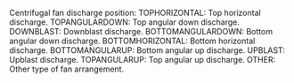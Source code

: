 Centrifugal fan discharge position:
TOPHORIZONTAL: Top horizontal discharge. 
TOPANGULARDOWN: Top angular down discharge. 
DOWNBLAST: Downblast discharge. 
BOTTOMANGULARDOWN: Bottom angular down discharge. 
BOTTOMHORIZONTAL: Bottom horizontal discharge. 
BOTTOMANGULARUP: Bottom angular up discharge. 
UPBLAST: Upblast discharge. 
TOPANGULARUP: Top angular up discharge. 
OTHER: Other type of fan arrangement.